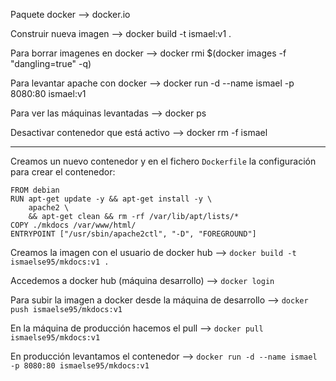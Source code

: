 Paquete docker --> docker.io

Construir nueva imagen --> docker build -t ismael:v1 .

Para borrar imagenes <none> en docker --> docker rmi $(docker images -f "dangling=true" -q)

Para levantar apache con docker --> docker run -d --name ismael -p 8080:80 ismael:v1

Para ver las máquinas levantadas --> docker ps

Desactivar contenedor que está activo --> docker rm -f ismael

----------------------------------------

Creamos un nuevo contenedor y en el fichero `Dockerfile` la configuración para crear el contenedor:

~~~
FROM debian
RUN apt-get update -y && apt-get install -y \
    apache2 \
    && apt-get clean && rm -rf /var/lib/apt/lists/*
COPY ./mkdocs /var/www/html/
ENTRYPOINT ["/usr/sbin/apache2ctl", "-D", "FOREGROUND"]
~~~

Creamos la imagen con el usuario de docker hub --> `docker build -t ismaelse95/mkdocs:v1 .`

Accedemos a docker hub (máquina desarrollo) --> `docker login`

Para subir la imagen a docker desde la máquina de desarrollo --> `docker push ismaelse95/mkdocs:v1`

En la máquina de producción hacemos el pull --> `docker pull ismaelse95/mkdocs:v1`

En producción levantamos el contenedor --> `docker run -d --name ismael -p 8080:80 ismaelse95/mkdocs:v1`